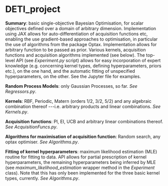 # DETI_project
**Summary**: basic single-objective Bayesian Optimisation,
for scalar objectives defined over a domain of arbitrary dimension. Implementation using JAX allows for 
auto-differentiation of acquisition functions etc, enabling the use gradient-based approaches to optimisation, 
in particular the use of algorithms from the package Optax. Implementation allows for arbitrary function to
be passed as prior. Various kernels, acquisition functions and acquisition
algorithms implemented (see below). The top-level API (see *Experiment.py* script) allows for
easy incorporation of expert knowledge (e.g. concerning kernel types, defining hyperparameters, priors etc.), 
on the one hand, and the automatic fitting of unspecified hyperparameters, on the other. See the Jupyter file for 
examples. 

**Random Process Models**: only Gaussian Processes, so far. *See Regressors.py*.

**Kernels**: RBF, Periodic, Matern (orders 1/2, 3/2, 5/2) and any algebraic combination thereof 
---i.e. arbitrary products and linear combinations. *See Kernels.py*.
 
**Acquisition functions**: PI, EI, UCB and arbitrary linear combinations thereof. *See AcquisitionFuncs.py*.

**Algorithms for maximisation of acquisition function**: Random search, any optax optimiser. *See Algorithms.py*.

**Fitting of kernel hyperparameters**: maximum likelihood estimation (MLE) routine for fitting to data. API allows for 
partial prescription of kernel hyperparameters, the remaining hyperparameters being inferred by MLE (see 
*maximum_likelihood_estimation* wrapper method in the *Experiment* class). Note that this has only been implemented for 
the three basic kernel types, currently. *See Algorithms.py*.